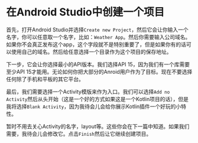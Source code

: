 # 在Android Studio中创建一个项目

首先，打开Android Studio并选择`Create new Project`，然后它会让你输入一个名字，你可以任意取一个名字，比如：`Weather App`。然后你需要输入公司域名。如果你不会真正发布这个app，这个字段就不是特别重要了，但是如果你有的话可以使用自己的域名。然后给任意选择一个目录作为这个项目的保存地址。

下一步，它会让你选择最小的API版本。我们选择API 15，因为我们有一个库需要至少API 15才能用。无论如何你把大部分的Anroid用户作为了目标。现在不要选择任何除了手机和平板的其它平台。

最后，我们需要选择一个Activity模版来作为入口。我们可以选择`Add no Activity`然后从头开始（这是一个好的方式如果这是一个Kotlin项目的话），但是我将选择`Blank Activity`，因为我待会儿会给你展示Kotlin插件一个好玩的小特性。

暂时不用去关心Activity的名字，layout等。这些你会在下一篇中知道。如果我们需要，我待会儿会修改它。点击`Finish`然后让它继续创建项目。
